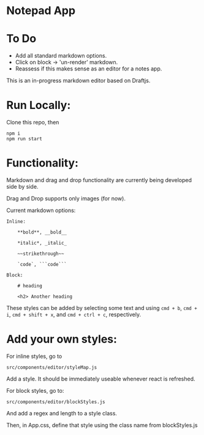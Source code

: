 # Notepad App

# To Do

- Add all standard markdown options. 
- Click on block -> 'un-render' markdown. 
- Reassess if this makes sense as an editor for a notes app.

This is an in-progress markdown editor based on Draftjs. 

# Run Locally:

Clone this repo, then 

    npm i
    npm run start

# Functionality:

Markdown and drag and drop functionality are currently being developed side by side. 

Drag and Drop supports only images (for now).

Current markdown options:

    Inline: 

        **bold**, __bold__
        
        *italic*, _italic_

        ~~strikethrough~~

        `code`, ```code```

    Block: 

        # heading 

        <h2> Another heading

These styles can be added by selecting some text and using `cmd + b`, `cmd + i`, `cmd + shift + x`, and `cmd + ctrl + c`, respectively.

# Add your own styles:

For inline styles, go to 

    src/components/editor/styleMap.js

Add a style. It should be immediately useable whenever react is refreshed. 

For block styles, go to: 

    src/components/editor/blockStyles.js

And add a regex and length to a style class. 

Then, in App.css, define that style using the class name from blockStyles.js



